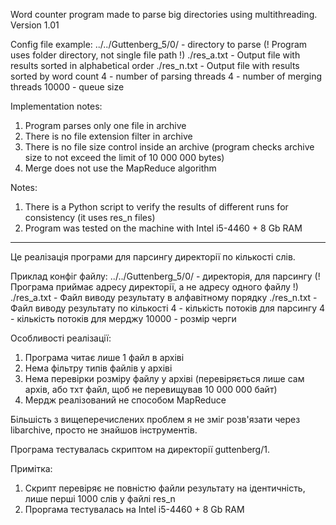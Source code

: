Word counter program made to parse big directories using multithreading.
Version 1.01

Config file example:
../../Guttenberg_5/0/ - directory to parse (! Program uses folder directory, not single file path !)
./res_a.txt - Output file with results sorted in alphabetical order
./res_n.txt - Output file with results sorted by word count
4 - number of parsing threads
4 - number of merging threads
10000 - queue size

Implementation notes:
1) Program parses only one file in archive
2) There is no file extension filter in archive
3) There is no file size control inside an archive (program checks archive size to not exceed the limit of 10 000 000 bytes)
4) Merge does not use the MapReduce algorithm

Notes:
1) There is a Python script to verify the results of different runs for consistency (it uses res_n files)
2) Program was tested on the machine with Intel i5-4460 + 8 Gb RAM

----------------------------------------------------------------------------------------------------------------------------------

Це реалізація програми для парсингу директорії по кількості слів.

Приклад конфіг файлу:
../../Guttenberg_5/0/ - директорія, для парсингу (! Програма приймає адресу директорії, а не адресу одного файлу !)
./res_a.txt - Файл виводу результату в алфавітному порядку
./res_n.txt - Файл виводу результату по кількості
4 - кількість потоків для парсингу
4 - кількість потоків для мерджу
10000 - розмір черги

Особливості реалізації:
1) Програма читає лише 1 файл в архіві
2) Нема фільтру типів файлів у архіві
3) Нема перевірки розміру файлу у архіві (перевіряється лише сам архів, або тхт файл, щоб не перевищував 10 000 000 байт)
4) Мердж реалізований не способом MapReduce

Більшість з вищеперечислених проблем я не зміг розв'язати через libarchive, просто не знайшов інструментів.

Програма тестувалась скриптом на директорії guttenberg/1.

Примітка:
1) Скрипт перевіряє не повністю файли результату на ідентичність, лише перші 1000 слів у файлі res_n
2) Проргама тестувалась на Intel i5-4460 + 8 Gb RAM
